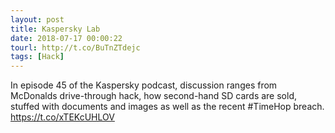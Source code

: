 ```yaml
---
layout: post
title: Kaspersky Lab
date: 2018-07-17 00:00:22
tourl: http://t.co/BuTnZTdejc
tags: [Hack]
---
```

In episode 45 of the Kaspersky podcast, discussion ranges from McDonalds drive-through hack, how second-hand SD cards are sold, stuffed with documents and images as well as the recent #TimeHop breach. https://t.co/xTEKcUHLOV